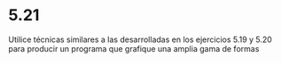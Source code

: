 # 5.21

Utilice técnicas similares a las desarrolladas en los ejercicios 5.19 y 5.20 para producir un programa que grafique una amplia gama de formas
